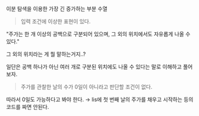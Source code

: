 이분 탐색을 이용한 가장 긴 증가하는 부분 수열

> 입력 조건에 이상한 표현이 있다.

"주가는 한 개 이상의 공백으로 구분되어 있으며, 그 외의 위치에서도 자유롭게 나올 수 있다."

그 외의 위치라는 게 뭘 말하는거지..?

일단은 공백 하나가 아닌 여러 개로 구분된 위치에도 나올 수 있다는 말로 이해하고 풀어보자.

> 주가를 관찰한 날의 수가 0일이 아니라고 판단할 조건이 없다.

따라서 0일도 가능하다고 봐야 한다. → lis에 첫 번째 날의 주가를 채우고 시작하는 등의 코드를 짜면 안된다.

